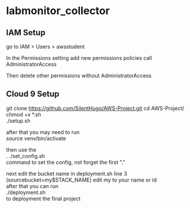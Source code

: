 # labmonitor_collector

## IAM Setup ##

go to IAM > Users > awsstudent 

In the Permissions setting add new permissions policies call AdministratorAccess 

Then delete other permissions without AdministratorAccess


## Cloud 9 Setup ##

git clone https://github.com/SilentHugo/AWS-Project.git
cd AWS-Project/  
chmod +x *.sh  
./setup.sh  

after that you may need to run  
source venv/bin/activate  

then use the  
. ./set_config.sh  
command to set the config, not forget the first "."

next edit the bucket name in deployment.sh line 3  
(sourcebucket=my$STACK_NAME) edit my to your name or id  
after that you can run  
./deployment.sh  
to deployment the final project
